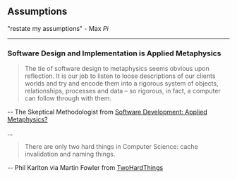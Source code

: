 ## Assumptions

"restate my assumptions" - Max *Pi*

---

### Software Design and Implementation is Applied Metaphysics

> The tie of software design to metaphysics seems obvious upon reflection. It is our job to listen to loose descriptions of our clients worlds and try and encode them into a rigorous system of objects, relationships, processes and data – so rigorous, in fact, a computer can follow through with them.

-- The Skeptical Methodologist from [Software Development: Applied Metaphysics?](http://bit.ly/2eaQXr0)

...

> There are only two hard things in Computer Science: cache invalidation and naming things.

-- Phil Karlton via Martin Fowler from [TwoHardThings](http://martinfowler.com/bliki/TwoHardThings.html)
